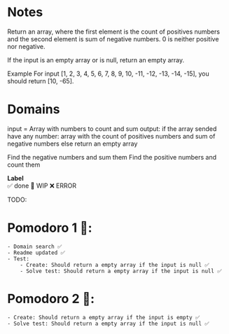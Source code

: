 # Notes

Return an array, where the first element is the count of positives numbers and the second element is sum of negative numbers. 0 is neither positive nor negative.

If the input is an empty array or is null, return an empty array.

Example
For input [1, 2, 3, 4, 5, 6, 7, 8, 9, 10, -11, -12, -13, -14, -15], you should return [10, -65].

# Domains

input = Array with numbers to count and sum
output: if the array sended have any number: array with the count of positives numbers and sum of negative numbers
        else return an empty array

Find the negative numbers and sum them
Find the positive numbers and count them

**Label**  
✅ done 🚧 WIP ❌ ERROR

TODO:

# Pomodoro 1 🍅:
    - Domain search ✅
    - Readme updated ✅
    - Test: 
        - Create: Should return a empty array if the input is null ✅
        - Solve test: Should return a empty array if the input is null ✅

# Pomodoro 2 🍅:
    - Create: Should return a empty array if the input is empty ✅
    - Solve test: Should return a empty array if the input is null ✅